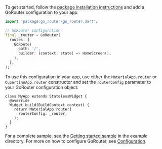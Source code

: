 To get started, follow the [package installation
instructions](https://pub.dev/packages/go_router/install) and add a GoRouter
configuration to your app:

```dart
import 'package:go_router/go_router.dart';

// GoRouter configuration
final _router = GoRouter(
  routes: [
    GoRoute(
      path: '/',
      builder: (context, state) => HomeScreen(),
    ),
  ],
);
```

To use this configuration in your app, use either the `MaterialApp.router` or
`CupertinoApp.router` constructor and set the `routerConfig` parameter to your
GoRouter configuration object:

```
class MyApp extends StatelessWidget {
  @override
  Widget build(BuildContext context) {
    return MaterialApp.router(
      routerConfig: _router,
    );
  }
}
```

For a complete sample, see the [Getting started sample][] in the example directory.
For more on how to configure GoRouter, see [Configuration].

[Getting started sample]: https://github.com/flutter/packages/tree/main/packages/go_router/example/lib/main.dart
[Configuration]: https://pub.dev/documentation/go_router/topics/Configuration-topic.html 
